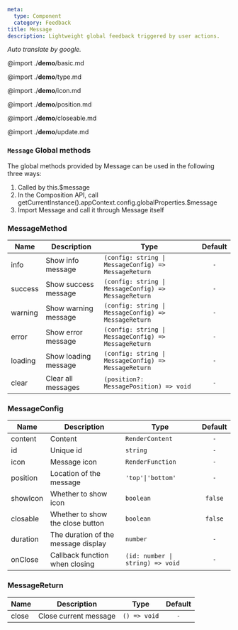 ```yaml
meta:
  type: Component
  category: Feedback
title: Message
description: Lightweight global feedback triggered by user actions.
```

*Auto translate by google.*

@import ./__demo__/basic.md

@import ./__demo__/type.md

@import ./__demo__/icon.md

@import ./__demo__/position.md

@import ./__demo__/closeable.md

@import ./__demo__/update.md

### `Message` Global methods

The global methods provided by Message can be used in the following three ways:
1. Called by this.$message
2. In the Composition API, call getCurrentInstance().appContext.config.globalProperties.$message
3. Import Message and call it through Message itself


### MessageMethod

|Name|Description|Type|Default|
|---|---|---|:---:|
|info|Show info message|`(config: string \| MessageConfig) => MessageReturn`|`-`|
|success|Show success message|`(config: string \| MessageConfig) => MessageReturn`|`-`|
|warning|Show warning message|`(config: string \| MessageConfig) => MessageReturn`|`-`|
|error|Show error message|`(config: string \| MessageConfig) => MessageReturn`|`-`|
|loading|Show loading message|`(config: string \| MessageConfig) => MessageReturn`|`-`|
|clear|Clear all messages|`(position?: MessagePosition) => void`|`-`|



### MessageConfig

|Name|Description|Type|Default|
|---|---|---|:---:|
|content|Content|`RenderContent`|`-`|
|id|Unique id|`string`|`-`|
|icon|Message icon|`RenderFunction`|`-`|
|position|Location of the message|`'top'\|'bottom'`|`-`|
|showIcon|Whether to show icon|`boolean`|`false`|
|closable|Whether to show the close button|`boolean`|`false`|
|duration|The duration of the message display|`number`|`-`|
|onClose|Callback function when closing|`(id: number \| string) => void`|`-`|



### MessageReturn

|Name|Description|Type|Default|
|---|---|---|:---:|
|close|Close current message|`() => void`|`-`|



